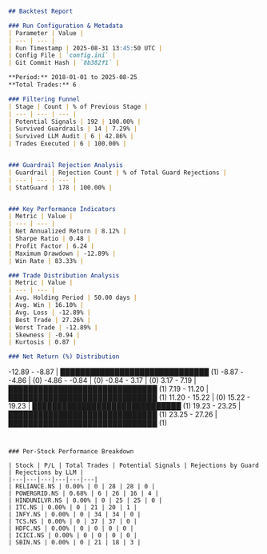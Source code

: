 ```markdown

## Backtest Report

### Run Configuration & Metadata
| Parameter | Value |
| --- | --- |
| Run Timestamp | 2025-08-31 13:45:50 UTC |
| Config File | `config.ini` |
| Git Commit Hash | `8b382f1` |

**Period:** 2018-01-01 to 2025-08-25
**Total Trades:** 6

### Filtering Funnel
| Stage | Count | % of Previous Stage |
| --- | --- | --- |
| Potential Signals | 192 | 100.00% |
| Survived Guardrails | 14 | 7.29% |
| Survived LLM Audit | 6 | 42.86% |
| Trades Executed | 6 | 100.00% |


### Guardrail Rejection Analysis
| Guardrail | Rejection Count | % of Total Guard Rejections |
| --- | --- | --- |
| StatGuard | 178 | 100.00% |


### Key Performance Indicators
| Metric | Value |
| --- | --- |
| Net Annualized Return | 8.12% |
| Sharpe Ratio | 0.48 |
| Profit Factor | 6.24 |
| Maximum Drawdown | -12.89% |
| Win Rate | 83.33% |

### Trade Distribution Analysis
| Metric | Value |
| --- | --- |
| Avg. Holding Period | 50.00 days |
| Avg. Win | 16.10% |
| Avg. Loss | -12.89% |
| Best Trade | 27.26% |
| Worst Trade | -12.89% |
| Skewness | -0.94 |
| Kurtosis | 0.87 |

### Net Return (%) Distribution
```
 -12.89 - -8.87   | ██████████████████████████████ (1)
  -8.87 - -4.86   |  (0)
  -4.86 - -0.84   |  (0)
  -0.84 - 3.17    |  (0)
   3.17 - 7.19    | ██████████████████████████████ (1)
   7.19 - 11.20   | ██████████████████████████████ (1)
  11.20 - 15.22   |  (0)
  15.22 - 19.23   | ██████████████████████████████ (1)
  19.23 - 23.25   | ██████████████████████████████ (1)
  23.25 - 27.26   | ██████████████████████████████ (1)
```


### Per-Stock Performance Breakdown

| Stock | P/L | Total Trades | Potential Signals | Rejections by Guard | Rejections by LLM |
|---|---|---|---|---|---|
| RELIANCE.NS | 0.00% | 0 | 28 | 28 | 0 |
| POWERGRID.NS | 0.68% | 6 | 26 | 16 | 4 |
| HINDUNILVR.NS | 0.00% | 0 | 25 | 25 | 0 |
| ITC.NS | 0.00% | 0 | 21 | 20 | 1 |
| INFY.NS | 0.00% | 0 | 34 | 34 | 0 |
| TCS.NS | 0.00% | 0 | 37 | 37 | 0 |
| HDFC.NS | 0.00% | 0 | 0 | 0 | 0 |
| ICICI.NS | 0.00% | 0 | 0 | 0 | 0 |
| SBIN.NS | 0.00% | 0 | 21 | 18 | 3 |
```
